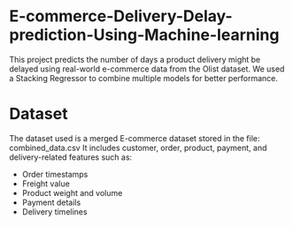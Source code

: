 # E-commerce-Delivery-Delay-prediction-Using-Machine-learning

This project predicts the number of days a product delivery might be delayed using real-world e-commerce data from the Olist dataset. We used a Stacking Regressor to combine multiple models for better performance.

# **Dataset**

The dataset used is a merged E-commerce dataset stored in the file:
combined_data.csv
It includes customer, order, product, payment, and delivery-related features such as:
- Order timestamps
- Freight value
- Product weight and volume
- Payment details
- Delivery timelines
